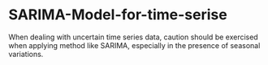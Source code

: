# SARIMA-Model-for-time-serise
When dealing with uncertain time series data, caution should be exercised when applying method like SARIMA, especially in the presence of seasonal variations.
